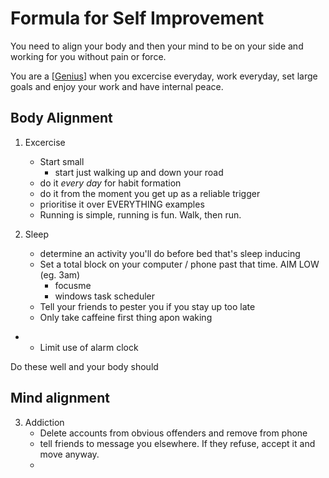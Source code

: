 # Formula for Self Improvement

You need to align your body and then your mind to be on your side and working for you without pain or force.

You are a [[Genius]] when you excercise everyday, work everyday, set large goals and enjoy your work and have internal peace.

## Body Alignment

1. Excercise
    - Start small
      - start just walking up and down your road
    - do it *every day* for habit formation
    - do it from the moment you get up as a reliable trigger
    - prioritise it over EVERYTHING examples
    - Running is simple, running is fun. Walk, then run.

2. Sleep
   - determine an activity you'll do before bed that's sleep inducing
   - Set a total block on your computer / phone past that time. AIM LOW (eg. 3am) 
     - focusme
     - windows task scheduler
   - Tell your friends to pester you if you stay up too late
    - Only take caffeine first thing apon waking
  - - Limit use of alarm clock

Do these well and your body should

## Mind alignment

3. Addiction
    - Delete accounts from obvious offenders and remove from phone
    - tell friends to message you elsewhere. If they refuse, accept it and move anyway.
    - 






[//begin]: # "Autogenerated link references for markdown compatibility"
[Genius]: Genius "Genius"
[//end]: # "Autogenerated link references"